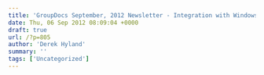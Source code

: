 ```yaml
---
title: 'GroupDocs September, 2012 Newsletter - Integration with Windows Azure and Other 3rd-Party Platforms'
date: Thu, 06 Sep 2012 08:09:04 +0000
draft: true
url: /?p=805
author: 'Derek Hyland'
summary: ''
tags: ['Uncategorized']
---
```






